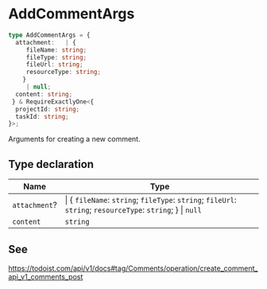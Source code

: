 # AddCommentArgs

```ts
type AddCommentArgs = {
  attachment:   | {
     fileName: string;
     fileType: string;
     fileUrl: string;
     resourceType: string;
    }
     | null;
  content: string;
 } & RequireExactlyOne<{
  projectId: string;
  taskId: string;
}>;
```

Arguments for creating a new comment.

## Type declaration

| Name | Type |
| ------ | ------ |
| `attachment`? | \| \{ `fileName`: `string`; `fileType`: `string`; `fileUrl`: `string`; `resourceType`: `string`; \} \| `null` |
| `content` | `string` |

## See

https://todoist.com/api/v1/docs#tag/Comments/operation/create_comment_api_v1_comments_post
